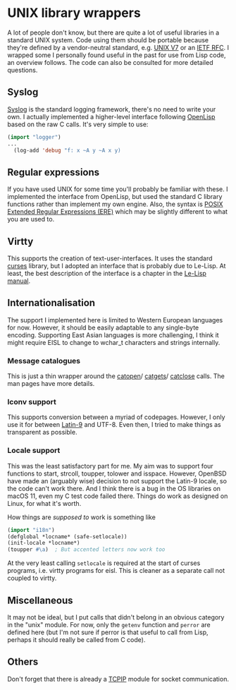 # UNIX library wrappers

A lot of people don't know, but there are quite a lot of useful libraries in a standard UNIX system.
Code using them should be portable because they're defined by a vendor-neutral standard, e.g.
[UNIX V7](https://en.wikipedia.org/wiki/Single_UNIX_Specification)
or an
[IETF RFC](https://tools.ietf.org/html/rfc4506).
I wrapped some I personally found useful in the past for use from Lisp code, an overview follows.
The code can also be consulted for more detailed questions.

## Syslog

[Syslog](https://man.openbsd.org/syslog)
is the standard logging framework, there's no need to write your own.
I actually implemented a higher-level interface following
[OpenLisp](http://www.eligis.com/)
based on the raw C calls.
It's very simple to use:

```lisp
(import "logger")
...
  (log-add 'debug "f: x ~A y ~A x y)
```

## Regular expressions

If you have used UNIX for some time you'll probably be familiar with these.
I implemented the interface from OpenLisp, but used the standard C library functions rather than implement my own engine.
Also, the syntax is 
[POSIX Extended Regular Expressions (ERE)](https://man.openbsd.org/re_format.7#EXTENDED_REGULAR_EXPRESSIONS)
which may be slightly different to what you are used to.

## Virtty

This supports the creation of text-user-interfaces.
It uses the standard
[curses](https://man.openbsd.org/curses)
library, but I adopted an interface that is probably due to Le-Lisp.
At least, the best description of the interface is a chapter in the
[Le-Lisp manual](https://github.com/c-jullien/lelisp/blob/master/manual/lelisp.pdf).

## Internationalisation

The support I implemented here is limited to Western European languages
for now.
However, it should be easily adaptable to any single-byte encoding.
Supporting East Asian languages is more challenging, I think it might require EISL to change to wchar\_t characters and strings internally.

### Message catalogues

This is just a thin wrapper around the
[catopen](https://man.openbsd.org/catopen)/
[catgets](https://man.openbsd.org/catgets.3)/
[catclose](https://man.openbsd.org/catclose.3)
calls.
The man pages have more details.

### Iconv support

This supports conversion between a myriad of codepages.
However, I only use it for between
[Latin-9](https://en.wikipedia.org/wiki/ISO/IEC_8859-15)
and UTF-8.
Even then, I tried to make things as transparent as possible.

### Locale support

This was the least satisfactory part for me.
My aim was to support four functions to start, strcoll, toupper, tolower and isspace.
However, OpenBSD have made an (arguably wise) decision to not support the Latin-9 locale, so the code can't work there.
And I think there is a bug in the OS libraries on macOS 11, even my C test code failed there.
Things do work as designed on Linux, for what it's worth.

How things are *supposed to* work is something like

```lisp
(import "i18n")
(defglobal *locname* (safe-setlocale))
(init-locale *locname*)
(toupper #\a)  ; But accented letters now work too
```

At the very least calling `setlocale` is required at the start of curses programs, i.e. virtty programs for eisl.
This is cleaner as a separate call not coupled to virtty.

## Miscellaneous

It may not be ideal, but I put calls that didn't belong in an obvious category in the "unix" module.
For now, only the `getenv` function and `perror` are defined here (but I'm not sure if perror is that useful to call from Lisp, perhaps it should really be called from C code).

## Others

Don't forget that there is already a
[TCPIP](TCPIP.md)
module for socket communication.
